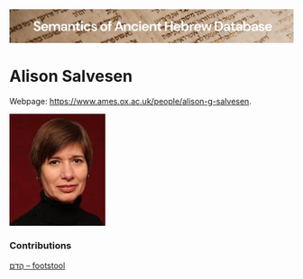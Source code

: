 <html><body><img id="banner" src="../../images/banners/banner.png" alt="banner" /></body></html>

# Alison Salvesen

Webpage: <a href="https://www.ames.ox.ac.uk/people/alison-g-salvesen" target="blank">https://www.ames.ox.ac.uk/people/alison-g-salvesen</a>.


![alison salvesen](../images/photos/alison_salvesen.jpg "Alison Salvesen")

### Contributions
[הֲדֹם – footstool](../words/hadom.md)<br>